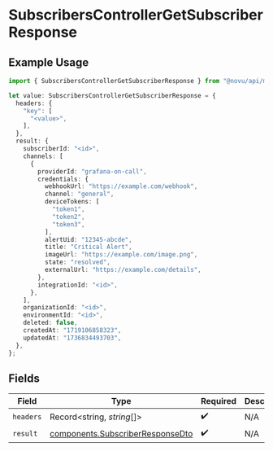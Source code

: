 # SubscribersControllerGetSubscriberResponse

## Example Usage

```typescript
import { SubscribersControllerGetSubscriberResponse } from "@novu/api/models/operations";

let value: SubscribersControllerGetSubscriberResponse = {
  headers: {
    "key": [
      "<value>",
    ],
  },
  result: {
    subscriberId: "<id>",
    channels: [
      {
        providerId: "grafana-on-call",
        credentials: {
          webhookUrl: "https://example.com/webhook",
          channel: "general",
          deviceTokens: [
            "token1",
            "token2",
            "token3",
          ],
          alertUid: "12345-abcde",
          title: "Critical Alert",
          imageUrl: "https://example.com/image.png",
          state: "resolved",
          externalUrl: "https://example.com/details",
        },
        integrationId: "<id>",
      },
    ],
    organizationId: "<id>",
    environmentId: "<id>",
    deleted: false,
    createdAt: "1719106858323",
    updatedAt: "1736834493703",
  },
};
```

## Fields

| Field                                                                                | Type                                                                                 | Required                                                                             | Description                                                                          |
| ------------------------------------------------------------------------------------ | ------------------------------------------------------------------------------------ | ------------------------------------------------------------------------------------ | ------------------------------------------------------------------------------------ |
| `headers`                                                                            | Record<string, *string*[]>                                                           | :heavy_check_mark:                                                                   | N/A                                                                                  |
| `result`                                                                             | [components.SubscriberResponseDto](../../models/components/subscriberresponsedto.md) | :heavy_check_mark:                                                                   | N/A                                                                                  |
